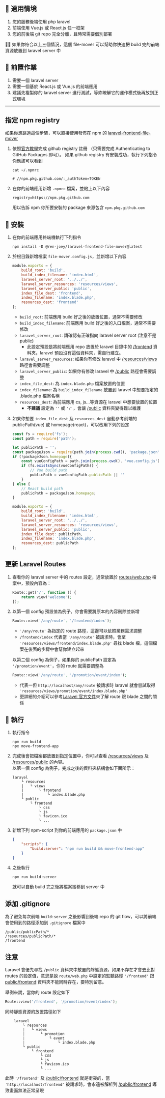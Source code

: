 ## 🍕 適用情境
1. 您的服務後端使用 php laravel
1. 前端使用 Vue.js 或 React.js 任一框架
1. 您的前後端 git repo 完全分離，且時常需要個別部署

👨‍🚀 如果你符合以上三個情況，這個 file-mover 可以幫助你快速把 build 完的前端資源放置到 laravel server 中

## 🔰 前置作業
1. 需要一個 laravel server
1. 需要一個基於 React.js 或 Vue.js 的前端應用
1. 建議先複製你的 laravel server 進行測試，等妳瞭解它的運作模式後再放到正式環境

---

## 指定 npm registry
如果你想跳過這個步驟，可以直接使用發佈在 npm 的 [laravel-frontend-file-mover](https://www.npmjs.com/package/laravel-frontend-file-mover)
1. 依照[官方教學](https://docs.github.com/en/packages/working-with-a-github-packages-registry/working-with-the-npm-registry#authenticating-to-github-packages)完成 github registry 註冊 （只需要完成 Authenticating to GitHub Packages 即可）。
    如果 github registry 有安裝成功，執行下列指令你應該可以看到
    ```shell
    cat ~/.npmrc

    # //npm.pkg.github.com/:_authToken=TOKEN
    ```
2. 在你的前端應用新增 `.npmrc` 檔案，並貼上以下內容
    ```
    registry=https://npm.pkg.github.com
    ```
    用以告訴 npm 你所要安裝的 package 來源包含 `npm.pkg.github.com`

## 🚀 安裝
1. 在你的前端應用終端機執行下列指令
    ```shell
    npm install -D @ren-joey/laravel-frontend-file-mover@latest
    ```

2. 於根目錄新增檔案 `file-mover.config.js`，並新增以下內容
    ```js
    module.exports = {
        build_root: 'build',
        build_index_filename: 'index.html',
        laravel_server_root: '../../',
        laravel_server_resources: 'resources/views',
        laravel_server_public: 'public',
        index_file_dest: 'frontend',
        index_filename: 'index.blade.php',
        resources_dest: 'frontend'
    };
    ```
    - `build_root`: 前端應用 build 好之後的放置位置，通常不需要修改
    - `build_index_filename`: 前端應用 build 好之後的入口檔案，通常不需要修改
    - `laravel_server_root`: 請確認有正確指向 laravel server root (注意不是 public)
        - 此設定預設是將前端應用 repo 放置於 laravel 目錄中的 <u>/frontend</u> 資料夾，laravel 預設沒有這個資料夾，需自行建立。
    - `laravel_server_resources`: 如果你有修改 laravel 中 <u>/resources/views</u> 路徑會需要調整
    - `laravel_server_public`: 如果你有修改 laravel 中 <u>/public</u> 路徑會需要調整
    - `index_file_dest`: 為 `index.blade.php` 檔案放置的位置
    - `index_filename`: 為 `build_index_filename` 放置到 laravel 中想要指定的 .blade.php 檔案名稱
    - `resources_dest`: 為前端應用 cs, js...等資源在 laravel 中想要放置的位置
        - **不建議** 設定為 `''` 或 `'/'`，會讓 <u>/public</u> 資料夾變得難以維護

3. 如果你想要 `index_file_dest` 及 `resources_dest` 自動參考前端的 publicPath(vue) 或 homepage(react)，可以改用下列的設定
    ```js
    const fs = require('fs');
    const path = require('path');

    let publicPath = '';
    const packageJson = require(path.join(process.cwd(), 'package.json'));
    if (!packageJson.homepage){
        const vueConfigPath = path.join(process.cwd(), 'vue.config.js');
        if (fs.existsSync(vueConfigPath)) {
            // Vue build path
            publicPath = vueConfigPath.publicPath || ''
        }
    } else {
        // React build path
        publicPath = packageJson.homepage;
    }

    module.exports = {
        build_root: 'build',
        build_index_filename: 'index.html',
        laravel_server_root: '../../',
        laravel_server_resources: 'resources/views',
        laravel_server_public: 'public',
        index_file_dest: publicPath,
        index_filename: 'index.blade.php',
        resources_dest: publicPath
    };
    ```

## 更新 Laravel Routes
1. 查看你的 laravel server 中的 routes 設定，通常放置於 <u>routes/web.php</u> 檔案中，預設內容為：
    ```php
    Route::get('/', function () {
        return view('welcome');
    });
    ```
2. 以第一個 config 預設值為例子，你會需要將原本的內容刪除並新增
    ```php
    Route::view('/any/route', '/frontend/index');
    ```
    - `'/any/route'` 為指定的 route 路徑，這邊可以依照業務需求調整
    - `/frontend/index` 代表當 `'/any/route'` 被請求時，會至 `'resources/views/frontend/index.blade.php'` 尋找 blade 檔，這個檔案在後面的步驟中會幫你建立起來

    以第二個 config 為例子，如果你的 publicPath 設定為 `'/promotion/event'`，你的 route 就需要調整為
    ```php
    Route::view('/any/route', '/promotion/event/index');
    ```
    - 代表一但 `http://localhost/any/route` 被請求時 laravel 就會嘗試取得 `'resources/views/promotion/event/index.blade.php'`
    - 更詳細的介紹可以參考[Laravel 官方文件](https://laravel.com/docs/9.x/routing#view-routes)來了解 route 跟 blade 之間的關係

## 🚩 執行
1. 執行指令
    ```shell
    npm run build
    npx move-frontend-app
    ```

2. 完成後會把檔案都放置到指定位置中，你可以查看 <u>/resources/views</u> 及 <u>/resources/public</u> 的內容。<br>
    以第一個 config 為例子，完成之後的資料夾結構會如下面所示：
    ```
    laravel
        └ resources
        |   └ views
        |       └ frontend
        |           └ index.blade.php
        └ public
            └ frontend
                └ css
                └ js
                └ favicon.ico
                └ ...
    ```

3. 新增下列 npm-script 到你的前端應用的 `package.json` 中
    ```json
    {
        "scripts": {
            "build:server": "npm run build && move-frontend-app"
        }
    }
    ```

4. 之後執行
    ```shell
    npm run build:server
    ```
    就可以自動 build 完之後將檔案搬移到 server 中

## 添加 .gitignore
為了避免每次前端 `build:server` 之後影響到後端 repo 的 git flow，可以將前端會使用到的路徑添加到 `.gitignore` 檔案中
```
/public/publicPath/*
/resources/publicPath/*
/frontend
```

## 注意
Laravel 會優先尋找 `/public` 資料夾中放置的靜態資源，如果不存在才會去比對 routes 的設定值，意思是說 `route/web.php` 中設定的監聽路徑 `'/frontend'` 跟 <u>public/frontend</u> 資料夾不能同時存在，要特別留意。<br>

舉例來說，當你的 route 設定如下
```php
Route::view('/frontend', '/promotion/event/index');
```
同時靜態資源的放置路徑如下
```
    laravel
        └ resources
        |   └ views
        |       └ promotion
        |           └ event
        |               └ index.blade.php
        └ public
            └ frontend
                └ css
                └ js
                └ favicon.ico
                └ ...
```
此時 `'/frontend'` 及 <u>/public/frontend</u> 就是衝突的，當 `'http://localhost/frontend'` 被請求時，會永遠被解析到 <u>/public/frontend</u> 導致畫面無法正常呈現
